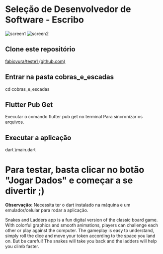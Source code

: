 # Seleção de Desenvolvedor de Software - Escribo

![screen1](https://user-images.githubusercontent.com/87349194/152256345-8e8e2a0e-a784-41cb-b4ee-57624c436b82.png)
![screen2](https://user-images.githubusercontent.com/87349194/152256904-afc618b2-fd7f-4bc7-b346-f6ed873ad5a2.png)

## Clone este repositório
[fabioyura/teste1 (github.com)](https://github.com/fabioyura/teste1)


## Entrar na pasta cobras_e_escadas
cd cobras_e_escadas

## Flutter Pub Get
Executar o comando flutter pub get no terminal
Para sincronizar os arquivos.

## Executar a aplicação
dart.\main.dart


# Para testar, basta clicar no botão "Jogar Dados" e começar a se divertir ;)


**Observação:**  Necessita ter o dart instalado na máquina e um emulador/celular para rodar a aplicação.



Snakes and Ladders app is a fun digital version of the classic board game. With colorful graphics and smooth animations, players can challenge each other or play against the computer. The gameplay is easy to understand, simply roll the dice and move your token according to the space you land on. But be careful! The snakes will take you back and the ladders will help you climb faster. 
